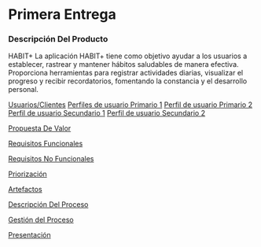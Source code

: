 # Primera Entrega
### Descripción Del Producto
HABIT+
La aplicación HABIT+ tiene como objetivo ayudar a los usuarios a establecer, rastrear y mantener hábitos saludables de manera efectiva. Proporciona herramientas para registrar actividades diarias, visualizar el progreso y recibir recordatorios, fomentando la constancia y el desarrollo personal.

[Usuarios/Clientes](https://github.com/MateoAlejandroCaamalTencle/HABIT/blob/PrimeraEntrega/HABIT%2B/Usuarios%20y%20Clientes) 
[Perfiles de usuario Primario 1](https://github.com/MateoAlejandroCaamalTencle/HABIT/blob/PrimeraEntrega/Perfiles%20De%20Usuario/Usuarios%20Primarios/Antonio%20G%C3%B3mez%20Sosa.pdf)
[Perfil de usuario Primario 2](https://github.com/MateoAlejandroCaamalTencle/HABIT/blob/PrimeraEntrega/Perfiles%20De%20Usuario/Usuarios%20Primarios/Azul%20L%C3%B3pez%20Lara.pdf)
[Perfil de usuario Secundario 1](https://github.com/MateoAlejandroCaamalTencle/HABIT/blob/PrimeraEntrega/Perfiles%20De%20Usuario/Usuarios%20Secundarios/Juan%20Torres%20Chav%C3%A9z.pdf)
[Perfil de usuario Secundario 2](https://github.com/MateoAlejandroCaamalTencle/HABIT/blob/PrimeraEntrega/Perfiles%20De%20Usuario/Usuarios%20Secundarios/Maricruz%20Ordo%C3%B1ez%20Pav%C3%B3n.pdf)

[Propuesta De Valor](https://github.com/MateoAlejandroCaamalTencle/HABIT/blob/PrimeraEntrega/HABIT%2B/Propuesta%20De%20Valor)

[Requisitos Funcionales](https://github.com/MateoAlejandroCaamalTencle/HABIT/blob/PrimeraEntrega/HABIT%2B/Requisitos%20Funcionales)

[Requisitos No Funcionales](https://github.com/MateoAlejandroCaamalTencle/HABIT/blob/PrimeraEntrega/HABIT%2B/Requisitos%20No%20Funcionales)

[Priorización](https://github.com/MateoAlejandroCaamalTencle/HABIT/blob/PrimeraEntrega/HABIT%2B/Priorizaci%C3%B3n)

[Artefactos](https://github.com/MateoAlejandroCaamalTencle/HABIT/blob/PrimeraEntrega/HABIT%2B/Artefactos)

[Descripción Del Proceso](https://github.com/MateoAlejandroCaamalTencle/HABIT/blob/PrimeraEntrega/HABIT%2B/Descripci%C3%B3n%20Del%20Proceso)

[Gestión del Proceso](https://github.com/MateoAlejandroCaamalTencle/HABIT/blob/PrimeraEntrega/HABIT%2B/Gesti%C3%B3n%20Del%20Proceso)

[Presentación](https://github.com/MateoAlejandroCaamalTencle/HABIT/blob/PrimeraEntrega/HABIT%2B/Presentaci%C3%B3n)
